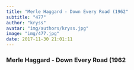 ```yaml
---
title: "Merle Haggard - Down Every Road (1962"
subtitle: "477"
author: "kryss"
avatar: "img/authors/kryss.jpg"
image: "img/477.jpg"
date: 2017-11-30 21:01:11
---
```


### Merle Haggard - Down Every Road (1962
